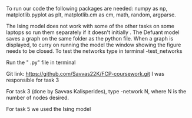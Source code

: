 To run our code the following packages are needed: numpy as np, matplotlib.pyplot as plt, matplotlib.cm as cm, math, random, argparse.

The Ising model does not work with some of the other tasks on some laptops so run them separately if it doesn't initially . The Defuant model saves a graph on the same folder as the python file. When a graph is displayed, to curry on running the model the window showing the figure needs to be closed. To test the networks type in terminal -test_networks

Run the " .py" file in terminal

Git link: https://github.com/Savvas22K/FCP-coursework.git 
I was responsible for task 3


For task 3 (done by Savvas Kalisperides), type -network N, where N is the number of nodes desired.

For task 5 we used the Ising model
